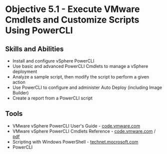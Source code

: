 # Objective 5.1 - Execute VMware Cmdlets and Customize Scripts Using PowerCLI
## Skills and Abilities
* Install and configure vSphere PowerCLI
* Use basic and advanced PowerCLI Cmdlets to manage a vSphere deployment
* Analyze a sample script, then modify the script to perform a given action
* Use PowerCLI to configure and administer Auto Deploy (including Image Builder)
* Create a report from a PowerCLI script

## Tools
* VMware vSphere PowerCLI User's Guide - [code.vmware.com](https://code.vmware.com/doc/preview?id=1507#/doc/GUID-64FB7B32-B002-42F5-99A7-E806BCFF7A1F.html)
* VMware vSphere PowerCLI Cmdlets Reference - [code.vmware.com](https://code.vmware.com/doc/preview?id=5502#https://vdc-repo.vmware.com/vmwb-repository/dcr-public/bef18c86-5290-4f93-aca1-eda1e52d1c1a/07d2321c-63bc-4bf4-af82-40ad13c04741/doc/Overview.html) / [pdf]()
* Scripting with Windows PowerShell - [technet.mocrosoft.com](https://technet.microsoft.com/en-us/library/bb978526.aspx)
* PowerCLI